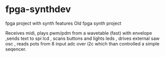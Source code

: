 # fpga-synthdev
fpga project with synth features 
Old fpga synth project

Receives midi, plays pwm/pdm from a wavetable (fast) with envelope ,sends text to spi lcd , scans buttons and lights leds , drives external saw osc , reads pots from 8 input adc over i2c which than controlled a simple seqencer. 
